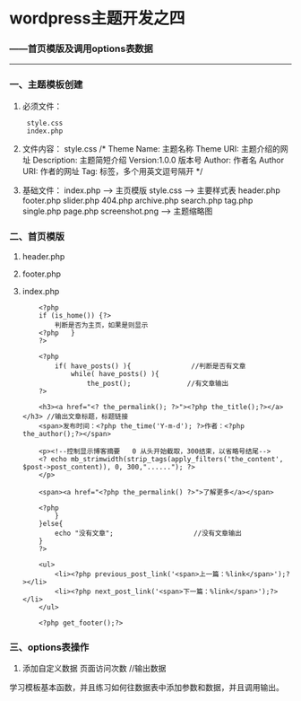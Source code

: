 # wordpress主题开发之四
### ——首页模版及调用options表数据
---
### 一、主题模板创建
1. 必须文件：

		style.css
		index.php

2. 文件内容：
	style.css
		/*
		Theme Name: 主题名称
		Theme URI: 主题介绍的网址
		Description: 主题简短介绍
		Version:1.0.0 版本号
		Author: 作者名
		Author URI: 作者的网址
		Tag: 标签，多个用英文逗号隔开
		*/

3. 基础文件：
		index.php --> 主页模版
		style.css --> 主要样式表
		header.php
		footer.php
		slider.php
		404.php
		archive.php
		search.php
		tag.php
		single.php
		page.php
		screenshot.png --> 主题缩略图

### 二、首页模版
1. 	header.php
			<!doctype html>
			<html>
			<head>
			<meta charset="<? bloginfo('charset');?>">
			<meta http-equiv="X-UA-Compatible" content="IE=Edge,chrome=1">
			<meta name="viewport" content="width=device-width,initial-scale=1.0">
			<link rel="stylesheet" href="<? bloginfo('stylesheet_url');?>">
			<title><? bloginfo('name');?> - <? bloginfo('description');?></title>
			</head>
2. 	footer.php
			</body>
			<script src="<?php bloginfo('stylesheet_directory'); ?>/js/modernizr.js"></script> 
			<script src="<?php bloginfo('stylesheet_directory'); ?>/js/main.js"></script>
			</html>
3. 	index.php
			<?php get_header();?>
			<body>

			<?php 
			if (is_home()) {?>
				判断是否为主页，如果是则显示
			<?php	} 
			?>

			<?php 
				if( have_posts() ){               //判断是否有文章
					while( have_posts() ){
						the_post();				 //有文章输出
			?>
			
			<h3><a href="<? the_permalink(); ?>"><?php the_title();?></a></h3> //输出文章标题，标题链接
			<span>发布时间：<?php the_time('Y-m-d'); ?>作者：<?php the_author();?></span>
			
			<p><!--控制显示博客摘要   0 从头开始截取，300结束，以省略号结尾-->
			<? echo mb_strimwidth(strip_tags(apply_filters('the_content', $post->post_content)), 0, 300,"......"); ?>
			</p>

			<span><a href="<?php the_permalink() ?>">了解更多</a></span>	

			<?php
				}
			}else{
				echo "没有文章";					//没有文章输出
			}
			?>

			<ul>
				<li><?php previous_post_link('<span>上一篇：%link</span>');?></li>
				<li><?php next_post_link('<span>下一篇：%link</span>');?></li>
			</ul>

			<?php get_footer();?>

### 三、options表操作
1. 添加自定义数据
页面访问次数
		<?php echo $view;?>					//输出数据	
		<?php
			$view = get_option('view');			//定义、添加参数到数据表
			update_option('view',$view+1);		//更新数据
		?>

学习模板基本函数，并且练习如何往数据表中添加参数和数据，并且调用输出。